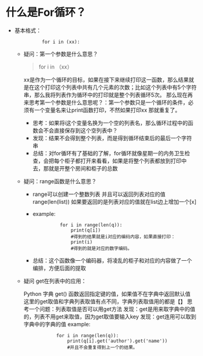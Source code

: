 # 什么是For循环？
- 基本格式：

                for i in (xx):
  - 疑问：第一个参数是什么意思？
    >for i in （xx）

    xx是作为一个循环的目标，如果在接下来继续打印这一函数，那么结果就是在这个打印这个列表中共有几个元素的次数；比如这个列表中有5个字符串，那么我将列表作为循环中的打印就是整个列表循环5次。
    那么现在再来思考第一个参数是什么意思呢？：第一个参数只是一个循环的条件，必须有一个变量名来让print函数打印，不然如果打印xx 那就重复了。
    - 思考：如果将i这个变量名换为一个空的列表名，那么循环过程中的函数会不会直接保存到这个空列表中？
    - 发现：结果不会得到整个列表，而是得到循环结束后的最后一个字符串
    - 总结：对for循环有了基础的了解，for循环就像星期一的内务卫生检查，会把每个柜子都打开来看看，如果是将整个列表都放到打印中去，那就是开整个房间和柜子的总数
  - 疑问：range函数是什么意思？
    - range可以创建一个整数列表 并且可以返回列表对应的值range(len(list))
    如果要返回的是列表对应的值就在list边上增加一个[x]
    - example:
    
                    for i in range(len(q)):
                        print(q[i])
                        #得到的结果就是i对应的编码内容，如果直接打印：
                        print(i)
                        #得到的就是对应的数字编码。
    - 总结：这个函数像一个编码器，将凌乱的柜子和对应的内容做了一个编排，方便后面的提取
  - 疑问 get在列表中的应用：

    Python 字典 get() 函数返回指定键的值，如果值不在字典中返回默认值
    这里的get取值和字典列表取值有点不同，字典列表取值用的都是【】
    思考一个问题：列表取值是否可以用get方法
    发现：get是用来取字典中的值的，列表不用get来取值，因为get取值要输入key
    发现：get连用可以取到字典中的字典的值  example:

                    for i in range(len(q)): 
                        print(q[i].get('author').get('name')) 
                        #并且不会重复得到上一个的结果。